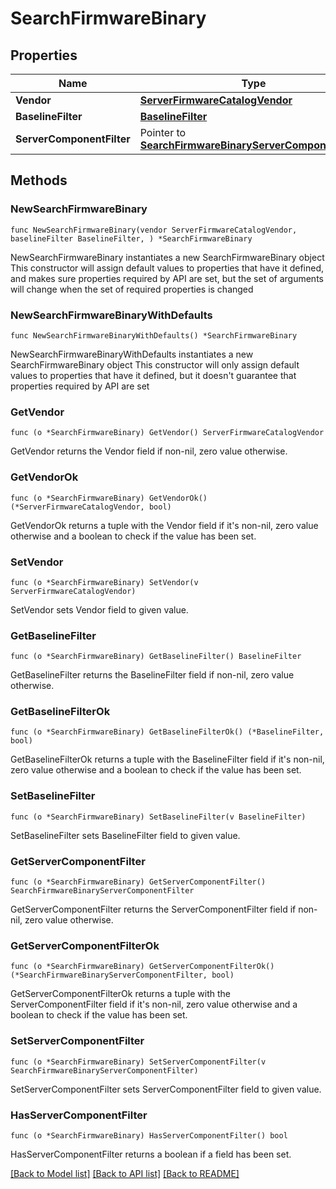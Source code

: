 # SearchFirmwareBinary

## Properties

Name | Type | Description | Notes
------------ | ------------- | ------------- | -------------
**Vendor** | [**ServerFirmwareCatalogVendor**](ServerFirmwareCatalogVendor.md) |  | 
**BaselineFilter** | [**BaselineFilter**](BaselineFilter.md) |  | 
**ServerComponentFilter** | Pointer to [**SearchFirmwareBinaryServerComponentFilter**](SearchFirmwareBinaryServerComponentFilter.md) |  | [optional] 

## Methods

### NewSearchFirmwareBinary

`func NewSearchFirmwareBinary(vendor ServerFirmwareCatalogVendor, baselineFilter BaselineFilter, ) *SearchFirmwareBinary`

NewSearchFirmwareBinary instantiates a new SearchFirmwareBinary object
This constructor will assign default values to properties that have it defined,
and makes sure properties required by API are set, but the set of arguments
will change when the set of required properties is changed

### NewSearchFirmwareBinaryWithDefaults

`func NewSearchFirmwareBinaryWithDefaults() *SearchFirmwareBinary`

NewSearchFirmwareBinaryWithDefaults instantiates a new SearchFirmwareBinary object
This constructor will only assign default values to properties that have it defined,
but it doesn't guarantee that properties required by API are set

### GetVendor

`func (o *SearchFirmwareBinary) GetVendor() ServerFirmwareCatalogVendor`

GetVendor returns the Vendor field if non-nil, zero value otherwise.

### GetVendorOk

`func (o *SearchFirmwareBinary) GetVendorOk() (*ServerFirmwareCatalogVendor, bool)`

GetVendorOk returns a tuple with the Vendor field if it's non-nil, zero value otherwise
and a boolean to check if the value has been set.

### SetVendor

`func (o *SearchFirmwareBinary) SetVendor(v ServerFirmwareCatalogVendor)`

SetVendor sets Vendor field to given value.


### GetBaselineFilter

`func (o *SearchFirmwareBinary) GetBaselineFilter() BaselineFilter`

GetBaselineFilter returns the BaselineFilter field if non-nil, zero value otherwise.

### GetBaselineFilterOk

`func (o *SearchFirmwareBinary) GetBaselineFilterOk() (*BaselineFilter, bool)`

GetBaselineFilterOk returns a tuple with the BaselineFilter field if it's non-nil, zero value otherwise
and a boolean to check if the value has been set.

### SetBaselineFilter

`func (o *SearchFirmwareBinary) SetBaselineFilter(v BaselineFilter)`

SetBaselineFilter sets BaselineFilter field to given value.


### GetServerComponentFilter

`func (o *SearchFirmwareBinary) GetServerComponentFilter() SearchFirmwareBinaryServerComponentFilter`

GetServerComponentFilter returns the ServerComponentFilter field if non-nil, zero value otherwise.

### GetServerComponentFilterOk

`func (o *SearchFirmwareBinary) GetServerComponentFilterOk() (*SearchFirmwareBinaryServerComponentFilter, bool)`

GetServerComponentFilterOk returns a tuple with the ServerComponentFilter field if it's non-nil, zero value otherwise
and a boolean to check if the value has been set.

### SetServerComponentFilter

`func (o *SearchFirmwareBinary) SetServerComponentFilter(v SearchFirmwareBinaryServerComponentFilter)`

SetServerComponentFilter sets ServerComponentFilter field to given value.

### HasServerComponentFilter

`func (o *SearchFirmwareBinary) HasServerComponentFilter() bool`

HasServerComponentFilter returns a boolean if a field has been set.


[[Back to Model list]](../README.md#documentation-for-models) [[Back to API list]](../README.md#documentation-for-api-endpoints) [[Back to README]](../README.md)


